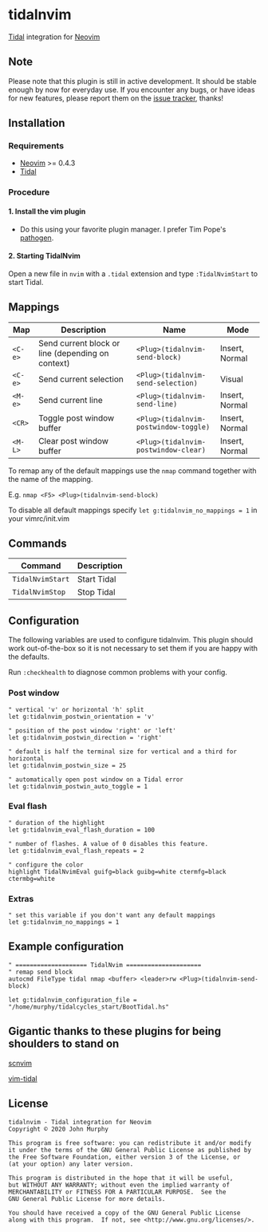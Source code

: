 # tidalnvim

[Tidal][tidal] integration for [Neovim][neovim]

## Note

Please note that this plugin is still in active development. It should be
stable enough by now for everyday use. If you encounter any bugs, or have ideas
for new features, please report them on the [issue
tracker](https://github.com/john-d-murphy/tidalnvim/issues), thanks!

## Installation

### Requirements

* [Neovim][neovim] >= 0.4.3
* [Tidal][tidal]

### Procedure

#### 1. Install the vim plugin

* Do this using your favorite plugin manager. I prefer Tim Pope's [pathogen][pathogen].

#### 2. Starting TidalNvim

Open a new file in `nvim` with a `.tidal` extension and type `:TidalNvimStart` to start Tidal.

## Mappings

| Map     | Description                                       | Name                                  | Mode           |
| ---     | ---                                               | ---                                   | ---            |
| `<C-e>` | Send current block or line (depending on context) | `<Plug>(tidalnvim-send-block)`        | Insert, Normal |
| `<C-e>` | Send current selection                            | `<Plug>(tidalnvim-send-selection)`    | Visual         |
| `<M-e>` | Send current line                                 | `<Plug>(tidalnvim-send-line)`         | Insert, Normal |
| `<CR>`  | Toggle post window buffer                         | `<Plug>(tidalnvim-postwindow-toggle)` | Insert, Normal |
| `<M-L>` | Clear post window buffer                          | `<Plug>(tidalnvim-postwindow-clear)`  | Insert, Normal |

To remap any of the default mappings use the `nmap` command together with the name of the mapping.

E.g. `nmap <F5> <Plug>(tidalnvim-send-block)`

To disable all default mappings specify `let g:tidalnvim_no_mappings = 1` in your vimrc/init.vim

## Commands

| Command          | Description |
| ---------------- | ----------- |
| `TidalNvimStart` | Start Tidal |
| `TidalNvimStop`  | Stop Tidal  |

## Configuration

The following variables are used to configure tidalnvim. This plugin should work
out-of-the-box so it is not necessary to set them if you are happy with the
defaults.

Run `:checkhealth` to diagnose common problems with your config.

### Post window

```vim
" vertical 'v' or horizontal 'h' split
let g:tidalnvim_postwin_orientation = 'v'

" position of the post window 'right' or 'left'
let g:tidalnvim_postwin_direction = 'right'

" default is half the terminal size for vertical and a third for horizontal
let g:tidalnvim_postwin_size = 25

" automatically open post window on a Tidal error
let g:tidalnvim_postwin_auto_toggle = 1
```

### Eval flash

```vim
" duration of the highlight
let g:tidalnvim_eval_flash_duration = 100

" number of flashes. A value of 0 disables this feature.
let g:tidalnvim_eval_flash_repeats = 2

" configure the color
highlight TidalNvimEval guifg=black guibg=white ctermfg=black ctermbg=white
```

### Extras

```vim
" set this variable if you don't want any default mappings
let g:tidalnvim_no_mappings = 1

```

## Example configuration

```vim
" ==================== TidalNvim =====================
" remap send block
autocmd FileType tidal nmap <buffer> <leader>rw <Plug>(tidalnvim-send-block)

let g:tidalnvim_configuration_file = "/home/murphy/tidalcycles_start/BootTidal.hs"
```

## Gigantic thanks to these plugins for being shoulders to stand on

[scnvim](https://github.com/supercollider/scvim)

[vim-tidal](https://github.com/tidalcycles/vim-tidal)

## License

```plain
tidalnvim - Tidal integration for Neovim
Copyright © 2020 John Murphy

This program is free software: you can redistribute it and/or modify
it under the terms of the GNU General Public License as published by
the Free Software Foundation, either version 3 of the License, or
(at your option) any later version.

This program is distributed in the hope that it will be useful,
but WITHOUT ANY WARRANTY; without even the implied warranty of
MERCHANTABILITY or FITNESS FOR A PARTICULAR PURPOSE.  See the
GNU General Public License for more details.

You should have received a copy of the GNU General Public License
along with this program.  If not, see <http://www.gnu.org/licenses/>.
```

[neovim]: https://github.com/neovim/neovim
[tidal]: https://tidalcycles.org/index.php/Welcome
[pathogen]: https://github.com/tpope/vim-pathogen

